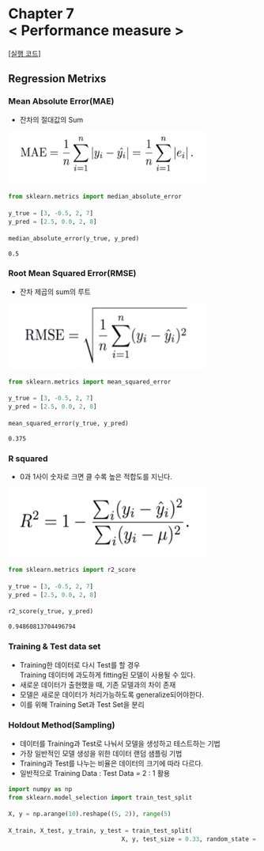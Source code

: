 
Chapter 7<br/>
< Performance measure >
===============================

[[실행 코드]](https://github.com/alstn2468/Python_For_Machine_Learning/blob/master/Chapter.7/8.ipynb)


## Regression Metrixs


### Mean Absolute Error(MAE)
- 잔차의 절대값의 Sum

<img src="https://github.com/alstn2468/Python_For_Machine_Learning/blob/master/Chapter.7/img/20.png" width="400" height="auto">

```python
from sklearn.metrics import median_absolute_error

y_true = [3, -0.5, 2, 7]
y_pred = [2.5, 0.0, 2, 8]

median_absolute_error(y_true, y_pred)
```




    0.5



### Root Mean Squared Error(RMSE)
- 잔차 제곱의 sum의 루트

<img src="https://github.com/alstn2468/Python_For_Machine_Learning/blob/master/Chapter.7/img/21.png" width="400" height="auto">

```python
from sklearn.metrics import mean_squared_error

y_true = [3, -0.5, 2, 7]
y_pred = [2.5, 0.0, 2, 8]

mean_squared_error(y_true, y_pred)
```




    0.375



### R squared
- 0과 1사이 숫자로 크면 클 수록 높은 적합도를 지닌다.

<img src="https://github.com/alstn2468/Python_For_Machine_Learning/blob/master/Chapter.7/img/22.png" width="400" height="auto">


```python
from sklearn.metrics import r2_score

y_true = [3, -0.5, 2, 7]
y_pred = [2.5, 0.0, 2, 8]

r2_score(y_true, y_pred)
```




    0.94860813704496794



### Training & Test data set
- Training한 데이터로 다시 Test를 할 경우<br/>
Training 데이터에 과도하게 fitting된 모델이 사용될 수 있다.
- 새로운 데이터가 출현했을 때, 기존 모델과의 차이 존재
- 모델은 새로운 데이터가 처리가능하도록 generalize되어야한다.
- 이를 위해 Training Set과 Test Set을 분리


### Holdout Method(Sampling)
- 데이터를 Training과 Test로 나눠서 모델을 생성하고 테스트하는 기법
- 가장 일반적인 모델 생성을 위한 데이터 랜덤 샘플링 기법
- Training과 Test를 나누는 비율은 데이터의 크기에 따라 다르다.
- 일반적으로 Training Data : Test Data =  2 : 1 활용


```python
import numpy as np
from sklearn.model_selection import train_test_split

X, y = np.arange(10).reshape((5, 2)), range(5)

X_train, X_test, y_train, y_test = train_test_split(
                                X, y, test_size = 0.33, random_state = 42)
```
